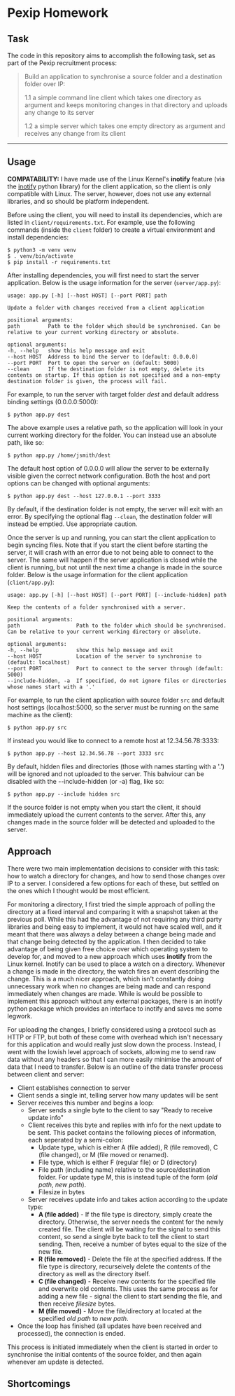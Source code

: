 # Pexip Homework
## Task
The code in this repository aims to accomplish the following task, set as part of the Pexip recruitment process:
> Build an application to synchronise a source folder and a destination folder over IP:
>
> 1.1 a simple command line client which takes one directory as argument and keeps monitoring changes in that directory and uploads any change to its server
>
> 1.2 a simple server which takes one empty directory as argument and receives any change
from its client

---
## Usage
**COMPATABILITY:** I have made use of the Linux Kernel's **inotify** feature (via the [inotify](https://pypi.org/project/inotify/) python library) for the client application, so the client is only compatible with Linux. The server, however, does not use any external libraries, and so should be platform independent. 

Before using the client, you will need to install its dependencies, which are listed in `client/requirements.txt`. For example, use the following commands (inside the `client` folder) to create a virtual environment and install dependencies:

    $ python3 -m venv venv
    $ . venv/bin/activate
    $ pip install -r requirements.txt

After installing dependencies, you will first need to start the server application. Below is the usage information for the server (`server/app.py`):

    usage: app.py [-h] [--host HOST] [--port PORT] path

    Update a folder with changes received from a client application

    positional arguments:
    path         Path to the folder which should be synchronised. Can be relative to your current working directory or absolute.

    optional arguments:
    -h, --help   show this help message and exit
    --host HOST  Address to bind the server to (default: 0.0.0.0)
    --port PORT  Port to open the server on (default: 5000)
    --clean      If the destination folder is not empty, delete its contents on startup. If this option is not specified and a non-empty destination folder is given, the process will fail.

For example, to run the server with target folder *dest* and default address binding settings (0.0.0.0:5000):

    $ python app.py dest

The above example uses a relative path, so the application will look in your current working directory for the folder. You can instead use an absolute path, like so:

    $ python app.py /home/jsmith/dest

The default host option of 0.0.0.0 will allow the server to be externally visible given the correct network configuration. Both the host and port options can be changed with optional arguments:

    $ python app.py dest --host 127.0.0.1 --port 3333

By default, if the destination folder is not empty, the server will exit with an error. By specifying the optional flag `--clean`, the destination folder will instead be emptied. Use appropriate caution.

Once the server is up and running, you can start the client application to begin syncing files. Note that if you start the client before starting the server, it will crash with an error due to not being able to connect to the server. The same will happen if the server application is closed while the client is running, but not until the next time a change is made in the source folder. Below is the usage information for the client application (`client/app.py`):

    usage: app.py [-h] [--host HOST] [--port PORT] [--include-hidden] path

    Keep the contents of a folder synchronised with a server.

    positional arguments:
    path                  Path to the folder which should be synchronised. Can be relative to your current working directory or absolute.

    optional arguments:
    -h, --help            show this help message and exit
    --host HOST           Location of the server to synchronise to (default: localhost)
    --port PORT           Port to connect to the server through (default: 5000)
    --include-hidden, -a  If specified, do not ignore files or directories whose names start with a '.'

For example, to run the client application with source folder `src` and default host settings (localhost:5000, so the server must be running on the same machine as the client):

    $ python app.py src

If instead you would like to connect to a remote host at 12.34.56.78:3333:

    $ python app.py --host 12.34.56.78 --port 3333 src

By default, hidden files and directories (those with names starting with a '.') will be ignored and not uploaded to the server. This bahviour can be disabled with the --include-hidden (or -a) flag, like so:

    $ python app.py --include hidden src

If the source folder is not empty when you start the client, it should immediately upload the current contents to the server. After this, any changes made in the source folder will be detected and uploaded to the server.

## Approach
There were two main implementation decisions to consider with this task: how to watch a directory for changes, and how to send those changes over IP to a server. I considered a few options for each of these, but settled on the ones which I thought would be most efficient.

For monitoring a directory, I first tried the simple approach of polling the directory at a fixed interval and comparing it with a snapshot taken at the previous poll. While this had the advantage of not requiring any third party libraries and being easy to implement, it would not have scaled well, and it meant that there was always a delay between a change being made and that change being detected by the application. I then decided to take advantage of being given free choice over which operating system to develop for, and moved to a new approach which uses **inotify** from the Linux kernel. Inotify can be used to place a watch on a directory. Whenever a change is made in the directory, the watch fires an event describing the change. This is a much nicer approach, which isn't constantly doing unnecessary work when no changes are being made and can respond immediately when changes are made. While is would be possible to implement this approach without any external packages, there is an inotify python package which provides an interface to inotify and saves me some legwork.

For uploading the changes, I briefly considered using a protocol such as HTTP or FTP, but both of these come with overhead which isn't necessary for this application and would really just slow down the process. Instead, I went with the lowish level approach of sockets, allowing me to send raw data without any headers so that I can more easily minimise the amount of data that I need to transfer. Below is an outline of the data transfer process between client and server:
 - Client establishes connection to server
 - Client sends a single int, telling server how many updates will be sent
 - Server receives this number and begins a loop:
   - Server sends a single byte to the client to say "Ready to receive update info"
   - Client receives this byte and replies with info for the next update to be sent. This packet contains the following pieces of information, each seperated by a semi-colon:
     - Update type, which is either A (file added), R (file removed), C (file changed), or M (file moved or renamed).
     - File type, which is either F (regular file) or D (directory)
     - File path (including name) relative to the source/destination folder. For update type M, this is instead tuple of the form (*old path*, *new path*).
     - Filesize in bytes
    - Server receives update info and takes action according to the update type:
      - **A (file added)** - If the file type is directory, simply create the directory. Otherwise, the server needs the content for the newly created file. The client will be waiting for the signal to send this content, so send a single byte back to tell the client to start sending. Then, receive a number of bytes equal to the size of the new file.
      - **R (file removed)** - Delete the file at the specified address. If the file type is directory, recurseively delete the contents of the directory as well as the directory itself.
      - **C (file changed)** - Receive new contents for the specified file and overwrite old contents. This uses the same process as for adding a new file - signal the client to start sending the file, and then receive *filesize* bytes.
      - **M (file moved)** - Move the file/directory at located at the specified *old path* to *new path*.
  - Once the loop has finished (all updates have been received and processed), the connection is ended.

This process is initiated immediately when the client is started in order to synchronise the initial contents of the source folder, and then again whenever am update is detected.
## Shortcomings